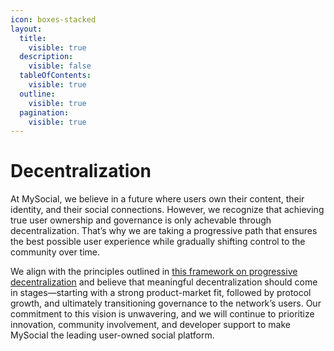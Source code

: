 ```yaml
---
icon: boxes-stacked
layout:
  title:
    visible: true
  description:
    visible: false
  tableOfContents:
    visible: true
  outline:
    visible: true
  pagination:
    visible: true
---
```


# Decentralization

At MySocial, we believe in a future where users own their content, their identity, and their social connections. However, we recognize that achieving true user ownership and governance is only achevable through decentralization. That’s why we are taking a progressive path that ensures the best possible user experience while gradually shifting control to the community over time.

We align with the principles outlined in [this framework on progressive decentralization](https://a16zcrypto.com/posts/article/progressive-decentralization-a-high-level-framework/) and believe that meaningful decentralization should come in stages—starting with a strong product-market fit, followed by protocol growth, and ultimately transitioning governance to the network’s users. Our commitment to this vision is unwavering, and we will continue to prioritize innovation, community involvement, and developer support to make MySocial the leading user-owned social platform.
